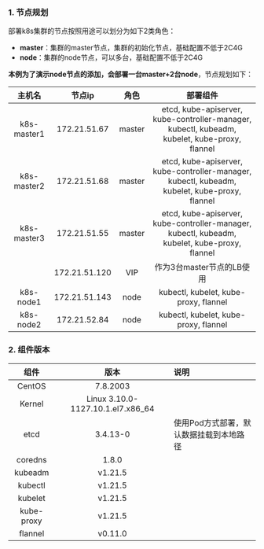 ### 1. 节点规划

部署k8s集群的节点按照用途可以划分为如下2类角色：

- **master**：集群的master节点，集群的初始化节点，基础配置不低于2C4G
- **node**：集群的node节点，可以多台，基础配置不低于2C4G

**本例为了演示node节点的添加，会部署一台master+2台node**，节点规划如下：

|   主机名    |    节点ip     |  角色  |                           部署组件                           |
| :---------: | :-----------: | :----: | :----------------------------------------------------------: |
| k8s-master1 | 172.21.51.67  | master | etcd, kube-apiserver, kube-controller-manager, kubectl, kubeadm, kubelet, kube-proxy, flannel |
| k8s-master2 | 172.21.51.68  | master | etcd, kube-apiserver, kube-controller-manager, kubectl, kubeadm, kubelet, kube-proxy, flannel |
| k8s-master3 | 172.21.51.55  | master | etcd, kube-apiserver, kube-controller-manager, kubectl, kubeadm, kubelet, kube-proxy, flannel |
|             | 172.21.51.120 |  VIP   |                  作为3台master节点的LB使用                   |
|  k8s-node1  | 172.21.51.143 |  node  |            kubectl, kubelet, kube-proxy, flannel             |
|  k8s-node2  | 172.21.52.84  |  node  |            kubectl, kubelet, kube-proxy, flannel             |

### 2. 组件版本

|    组件    |               版本                | 说明                                    |
| :--------: | :-------------------------------: | :-------------------------------------- |
|   CentOS   |             7.8.2003              |                                         |
|   Kernel   | Linux 3.10.0-1127.10.1.el7.x86_64 |                                         |
|    etcd    |             3.4.13-0              | 使用Pod方式部署，默认数据挂载到本地路径 |
|  coredns   |               1.8.0               |                                         |
|  kubeadm   |              v1.21.5              |                                         |
|  kubectl   |              v1.21.5              |                                         |
|  kubelet   |              v1.21.5              |                                         |
| kube-proxy |              v1.21.5              |                                         |
|  flannel   |              v0.11.0              |                                         |

